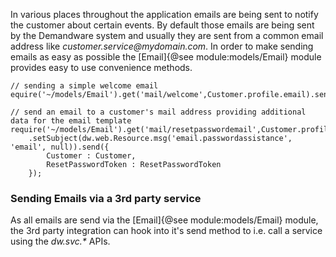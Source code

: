 In various places throughout the application emails are being sent to notify the customer about certain events. By default those emails are being sent by the Demandware system and usually they are sent from a common email address like _customer.service@mydomain.com_. In order to make sending emails as easy as possible the [Email]{@see module:models/Email} module provides easy to use convenience methods.

```
// sending a simple welcome email
equire('~/models/Email').get('mail/welcome',Customer.profile.email).send();

// send an email to a customer's mail address providing additional data for the email template
require('~/models/Email').get('mail/resetpasswordemail',Customer.profile.email)
    .setSubject(dw.web.Resource.msg('email.passwordassistance', 'email', null)).send({
        Customer : Customer,
        ResetPasswordToken : ResetPasswordToken
    });
```

### Sending Emails via a 3rd party service

As all emails are send via the [Email]{@see module:models/Email} module, the 3rd party integration can hook into it's send method to i.e. call a service using the _dw.svc.*_ APIs.